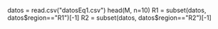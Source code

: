 datos = read.csv("datosEq1.csv")
head(M, n=10)
R1 = subset(datos, datos$region=="R1")[-1]
R2 = subset(datos, datos$region=="R2")[-1]


